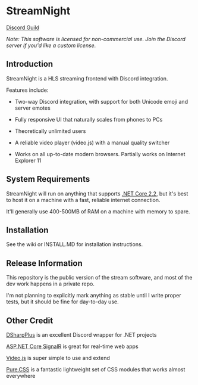 # StreamNight

[Discord Guild](https://discord.gg/c35kB4h)

*Note: This software is licensed for non-commercial use. Join the Discord server if you'd like a custom license.*

## Introduction

StreamNight is a HLS streaming frontend with Discord integration.

Features include:

* Two-way Discord integration, with support for both Unicode emoji and server emotes

* Fully responsive UI that naturally scales from phones to PCs

* Theoretically unlimited users

* A reliable video player (video.js) with a manual quality switcher

* Works on all up-to-date modern browsers. Partially works on Internet Explorer 11

## System Requirements

StreamNight will run on anything that supports [.NET Core 2.2](https://github.com/dotnet/core/blob/master/release-notes/2.2/2.2-supported-os.md), but it's best to host it on a machine with a fast, reliable internet connection.

It'll generally use 400-500MB of RAM on a machine with memory to spare.

## Installation

See the wiki or INSTALL.MD for installation instructions.

## Release Information

This repository is the public version of the stream software, and most of the dev work happens in a private repo.

I'm not planning to explicitly mark anything as stable until I write proper tests, but it should be fine for day-to-day use.

## Other Credit

[DSharpPlus](https://github.com/DSharpPlus/DSharpPlus) is an excellent Discord wrapper for .NET projects

[ASP.NET Core SignalR](https://github.com/aspnet/AspNetCore/tree/master/src/SignalR) is great for real-time web apps

[Video.js](https://github.com/videojs/video.js) is super simple to use and extend

[Pure.CSS](https://github.com/pure-css/pure/) is a fantastic lightweight set of CSS modules that works almost everywhere
